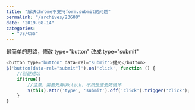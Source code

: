 ```yaml
---
title: "解决chrome不支持form.submit的问题"
permalink: "/archives/23600"
date: "2019-08-14"
categories: 
  - "JS/CSS"
---
```


最简单的思路，修改 type="button" 改成 type="submit"

``` js
<button type="button" data-rel="submit">提交</button>
$('button[data-rel="submit"]').on('click', function () {
    //验证成功
    if(true){
        //注意，需要先解绑click，不然是进去死循环
        $(this).attr('type', 'submit').off('click').trigger('click');
    }
}
```
